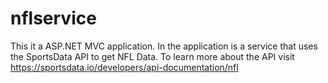 # nflservice
This it a ASP.NET MVC application. In the application is a service that uses the SportsData API to get NFL Data. To learn more about the API visit https://sportsdata.io/developers/api-documentation/nfl
